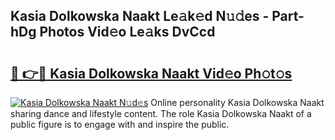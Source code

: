 ## Kasia Dolkowska Naakt Le𝚊k𝚎d N𝚞𝚍es - Part-hDg Photos Vid𝚎o Le𝚊ks DvCcd

# <h2><a href="http://fbatvu.evod.top/?m=Kasia+Dolkowska+Naakt">🔗 👉🔴 Kasia Dolkowska Naakt Vid𝚎o Ph𝚘t𝚘s</a></h2>

[![Kasia Dolkowska Naakt N𝚞d𝚎s](https://i.imgur.com/8V9OHl7.gif)](http://fbatvu.evod.top/?m=Kasia+Dolkowska+Naakt)
Online personality Kasia Dolkowska Naakt sharing dance and lifestyle content. The role Kasia Dolkowska Naakt of a public figure is to engage with and inspire the public. 
